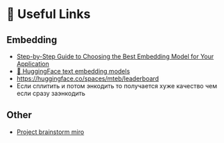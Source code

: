 # 🔗 Useful Links

## Embedding

- [Step-by-Step Guide to Choosing the Best Embedding Model for Your Application](https://weaviate.io/blog/how-to-choose-an-embedding-model)
- [🤗 HuggingFace text embedding models](https://huggingface.co/models?pipeline_tag=text-embedding)
- https://huggingface.co/spaces/mteb/leaderboard
- Если сплитить и потом энкодить то получается хуже качество чем если сразу заэнкодить

## Other

- [Project brainstorm miro](https://miro.com/app/board/uXjVLIzx3wg=/)
